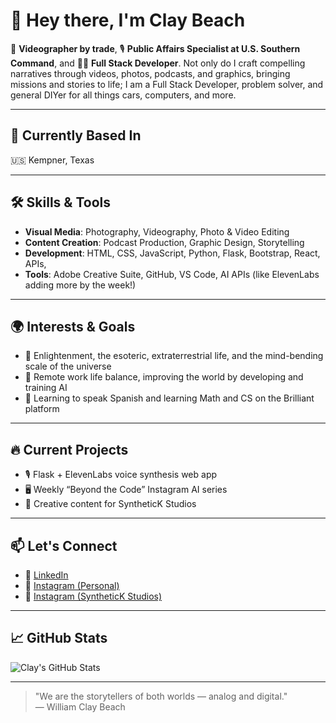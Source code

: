 # 👋 Hey there, I'm Clay Beach

🎥 **Videographer by trade**, 🎙️ **Public Affairs Specialist at U.S. Southern Command**, and 🧑‍💻 **Full Stack Developer**. Not only do I craft compelling narratives through videos, photos, podcasts, and graphics, bringing missions and stories to life; I am a Full Stack Developer, problem solver, and general DIYer for all things cars, computers, and more. 

---

## 📍 Currently Based In

🇺🇸 Kempner, Texas

---

## 🛠️ Skills & Tools

- **Visual Media**: Photography, Videography, Photo & Video Editing  
- **Content Creation**: Podcast Production, Graphic Design, Storytelling  
- **Development**: HTML, CSS, JavaScript, Python, Flask, Bootstrap, React, APIs,  
- **Tools**: Adobe Creative Suite, GitHub, VS Code, AI APIs (like ElevenLabs adding more by the week!)

---

## 🌍 Interests & Goals

- 🚀 Enlightenment, the esoteric, extraterrestrial life, and the mind-bending scale of the universe  
- 🏡 Remote work life balance, improving the world by developing and training AI  
- 🧠 Learning to speak Spanish and learning Math and CS on the Brilliant platform  

---

## 🔥 Current Projects

- 🎙️ Flask + ElevenLabs voice synthesis web app  
- 🖥️ Weekly “Beyond the Code” Instagram AI series  
- 📸 Creative content for SyntheticK Studios  
 

---

## 📫 Let's Connect

- 🔗 [LinkedIn](https://www.linkedin.com/in/willclaybeach)  
- 📸 [Instagram (Personal)](https://www.instagram.com/therealclaybeach)  
- 🧠 [Instagram (SyntheticK Studios)](https://www.instagram.com/synthetickstudios)

---

## 📈 GitHub Stats

![Clay's GitHub Stats](https://github-readme-stats.vercel.app/api?username=CCDune&show_icons=true&theme=radical)

---

> "We are the storytellers of both worlds — analog and digital."  
> — William Clay Beach
